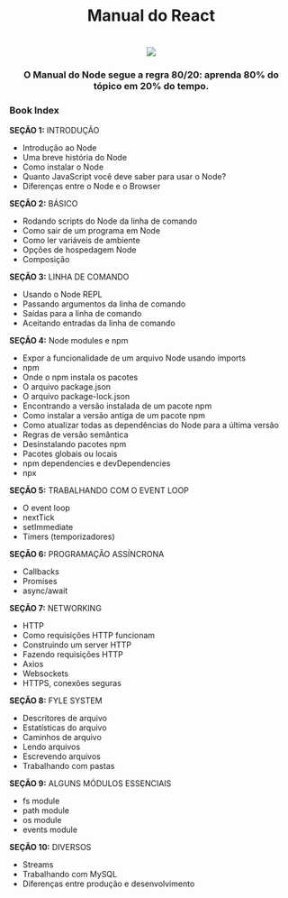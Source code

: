 <h1 align="center">Manual do React</h1>

<h1 align="center"><img src="https://blog.4linux.com.br/wp-content/uploads/2019/12/node-js.png" /></h1>

<h3 align="center"> O Manual do Node segue a regra 80/20: aprenda 80% do tópico em 20% do tempo. </h3>

### Book Index

<strong>SEÇÃO 1:</strong> INTRODUÇÃO

- Introdução ao Node
- Uma breve história do Node
- Como instalar o Node
- Quanto JavaScript você deve saber para usar o Node?
- Diferenças entre o Node e o Browser

<strong>SEÇÃO 2:</strong> BÁSICO

- Rodando scripts do Node da linha de comando
- Como sair de um programa em Node
- Como ler variáveis de ambiente
- Opções de hospedagem Node
- Composição

<strong>SEÇÃO 3:</strong> LINHA DE COMANDO

- Usando o Node REPL
- Passando argumentos da linha de comando
- Saídas para a linha de comando
- Aceitando entradas da linha de comando

<strong>SEÇÃO 4:</strong> Node modules e npm

- Expor a funcionalidade de um arquivo Node usando imports
- npm
- Onde o npm instala os pacotes
- O arquivo package.json
- O arquivo package-lock.json
- Encontrando a versão instalada de um pacote npm
- Como instalar a versão antiga de um pacote npm
- Como atualizar todas as dependências do Node para a última versão 
- Regras de versão semântica
- Desinstalando pacotes npm
- Pacotes globais ou locais
- npm dependencies e devDependencies
- npx

<strong>SEÇÃO 5:</strong> TRABALHANDO COM O EVENT LOOP

- O event loop
- nextTick
- setImmediate
- Timers (temporizadores)

<strong>SEÇÃO 6:</strong> PROGRAMAÇÃO ASSÍNCRONA

- Callbacks
- Promises
- async/await

<strong>SEÇÃO 7:</strong> NETWORKING

- HTTP
- Como requisições HTTP funcionam
- Construindo um server HTTP
- Fazendo requisições HTTP
- Axios
- Websockets
- HTTPS, conexões seguras

<strong>SEÇÃO 8:</strong> FYLE SYSTEM

- Descritores de arquivo
- Estatísticas do arquivo
- Caminhos de arquivo
- Lendo arquivos
- Escrevendo arquivos
- Trabalhando com pastas

<strong>SEÇÃO 9:</strong> ALGUNS MÓDULOS ESSENCIAIS

- fs module
- path module
- os module
- events module

<strong>SEÇÃO 10:</strong> DIVERSOS

- Streams
- Trabalhando com MySQL
- Diferenças entre produção e desenvolvimento

